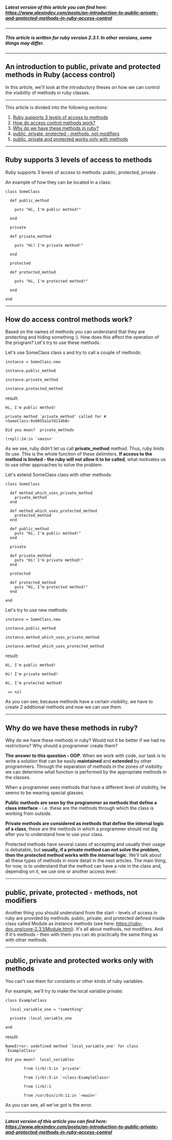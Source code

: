 ##### Latest version of this article you can find here:  <a href="https://www.alexindev.com/posts/an-introduction-to-public-private-and-protected-methods-in-ruby-access-control" target="_blank">https://www.alexindev.com/posts/an-introduction-to-public-private-and-protected-methods-in-ruby-access-control</a>
----------
##### This article is written for ruby version 2.3.1. In other versions, some things may differ.
----------
## An introduction to public, private and protected methods in Ruby (access control)


In this article, we'll look at the introductory theses on how we can control the visibility of methods in ruby classes.

----------
This article is divided into the following sections:

 1. [Ruby supports 3 levels of access to methods](#)
 2. [How do access control methods work?](#)
 3. [Why do we have these methods in ruby?](#)
 4. [public, private, protected - methods, not modifiers](#)
 5. [public, private and protected works only with methods](#)
----------
## Ruby supports 3 levels of access to methods
Ruby supports 3 levels of access to methods: public, protected, private .

An example of how they can be located in a class:

	class SomeClass

	  def public_method

	    puts "Hi, I'm public method!"

	  end

	  private

	  def private_method

	    puts "Hi! I'm private method!"

	  end

	  protected

	  def protected_method

	    puts "Hi, I'm protected method!"

	  end

	end



----------
## How do access control methods work?
Based on the names of methods you can understand that they are protecting and hiding something :). How does this affect the operation of the program? Let's try to use these methods.

Let's use SomeClass class s and try to call a couple of methods:

	instance = SomeClass.new

	instance.public_method

	instance.private_method

	instance.protected_method
result:

	Hi, I'm public method!

	private method `private_method' called for #<SomeClass:0x0055a1e7d114b8>

	Did you mean?  private_methods

	(repl):24:in `<main>'   

As we see, ruby didn't let us call **private_method** method. Thus,  ruby limits its use. This is the whole function of these delimiters. **If access to the method is limited - the ruby will not allow it to be called**, what motivates us to use other approaches to solve the problem.

Let's extend SomeClass class with other methods:


	class SomeClass

	  def method_which_uses_private_method
	    private_method
	  end

	  def method_which_uses_protected_method
	    protected_method
	  end

	  def public_method
	    puts "Hi, I'm public method!"
	  end

	  private

	  def private_method
	    puts "Hi! I'm private method!"
	  end

	  protected

	  def protected_method
	    puts "Hi, I'm protected method!"
	  end

	end

Let's try to use new methods:

	instance = SomeClass.new

	instance.public_method

	instance.method_which_uses_private_method

	instance.method_which_uses_protected_method

result:


	Hi, I'm public method!

	Hi! I'm private method!

	Hi, I'm protected method!

	 => nil   

As you can see, because methods have a certain visibility, we have to create 2 additional methods and now we can use them.


----------
## Why do we have these methods in ruby?
Why do we have these methods in ruby? Would not it be better if we had no restrictions? Why should a programmer create them?

**The answer to this question - OOP**. When we work with code, our task is to write a solution that can be easily **maintained** and **extended** by other programmers. Through the separation of methods in the zones of visibility we can determine what function is performed by the appropriate methods in the classes.

When a programmer sees methods that have a different level of visibility, he seems to be wearing special glasses.

**Public methods are seen by the programmer as methods that define a class interface** - i.e. these are the methods through which the class is working from outside.

**Private methods are considered as methods that define the internal logic of a class**, these are the methods in which a programmer should not dig after you to understand how to use your class.

Protected methods have several cases of accepting and usually their usage is debatable, but **usually, if a private method can not solve the problem, then the protected method works with the internal logic**. We'll talk about all these types of methods in more detail in the next articles. The main thing, for now, is to understand that the method can have a role in the class and, depending on it, we use one or another access level.


----------
## public, private, protected - methods, not modifiers
Another thing you should understand from the start - levels of access in ruby are provided by methods. public, private, and protected defined inside class called Module as instance methods  (see here: https://ruby-doc.org/core-2.3.1/Module.html). It's all about methods, not modifiers. And if it's methods - then with them you can do practically the same thing as with other methods.


----------
## public, private and protected works only with methods
You can't use them for constants or other kinds of ruby variables.

For example, we'll try to make the local variable private:

	class ExampleClass

	  local_variable_one = "something"

	  private :local_variable_one

	end

result:


	NameError: undefined method `local_variable_one' for class `ExampleClass'

	Did you mean?  local_variables

	        from (irb):5:in `private'

	        from (irb):5:in `<class:ExampleClass>'

	        from (irb):1

	        from /usr/bin/irb:11:in `<main>'

As you can see, all we've got is the error.


----------
##### Latest version of this article you can find here:  <a href="https://www.alexindev.com/posts/an-introduction-to-public-private-and-protected-methods-in-ruby-access-control" target="_blank">https://www.alexindev.com/posts/an-introduction-to-public-private-and-protected-methods-in-ruby-access-control</a>
